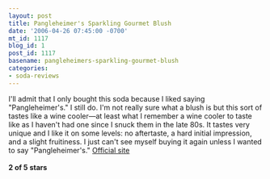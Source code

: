 ```yaml
---
layout: post
title: Pangleheimer's Sparkling Gourmet Blush
date: '2006-04-26 07:45:00 -0700'
mt_id: 1117
blog_id: 1
post_id: 1117
basename: pangleheimers-sparkling-gourmet-blush
categories:
- soda-reviews
---
```

<p>I'll admit that I only bought this soda because I liked saying "Pangleheimer's." I still do. I'm not really sure what a blush is but this sort of tastes like a wine cooler&#x2014;at least what I remember a wine cooler to taste like as I haven't had one since I snuck them in the late 80s. It tastes very unique and I like it on some levels: no aftertaste, a hard initial impression, and a slight fruitiness. I just can't see myself buying it again unless I wanted to say "Pangleheimer's."
<a href="http://www.pangleheimers.com/">Official site</a>
<br /><br /><strong>2 of 5 stars</strong></p>
